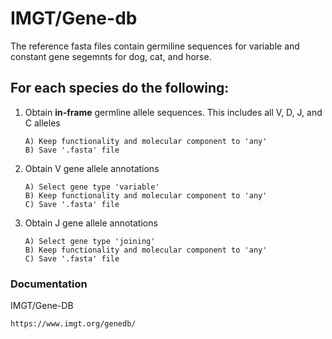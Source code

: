 # IMGT/Gene-db 
The reference fasta files contain germiline sequences for variable and constant gene segemnts for dog, cat, and horse.
## For each species do the following:
1) Obtain **in-frame** germline allele sequences. This includes all V, D, J, and C alleles
   ```
   A) Keep functionality and molecular component to 'any'
   B) Save '.fasta' file
   ```
2) Obtain V gene allele annotations
   ```
   A) Select gene type 'variable'
   B) Keep functionality and molecular component to 'any'
   C) Save '.fasta' file
   ```
3) Obtain J gene allele annotations
   ```
   A) Select gene type 'joining'
   B) Keep functionality and molecular component to 'any'
   C) Save '.fasta' file
   ```
### Documentation
IMGT/Gene-DB
```
https://www.imgt.org/genedb/
```
